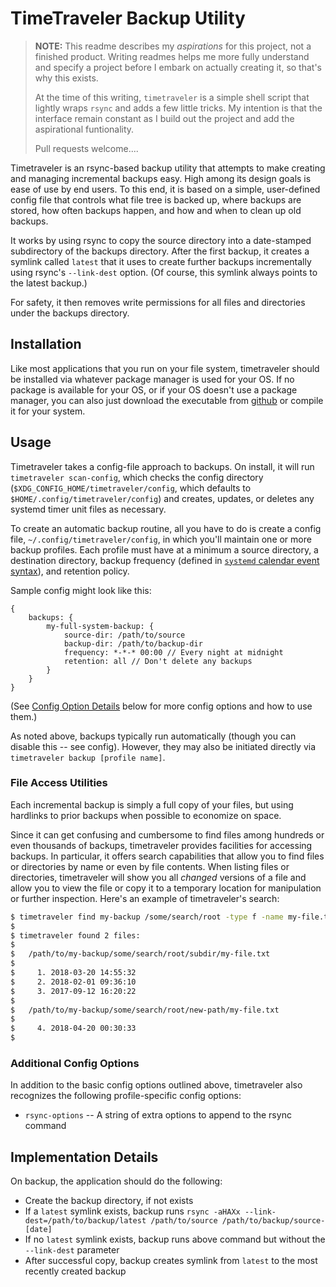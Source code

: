 TimeTraveler Backup Utility
========================================================

>
> **NOTE:** This readme describes my _aspirations_ for this project, not a finished product. Writing readmes helps me more fully understand and specify a project before I embark on actually creating it, so that's why this exists.
>
> At the time of this writing, `timetraveler` is a simple shell script that lightly wraps `rsync` and adds a few little tricks. My intention is that the interface remain constant as I build out the project and add the aspirational funtionality.
>
> Pull requests welcome....
>

Timetraveler is an rsync-based backup utility that attempts to make creating and managing incremental backups easy. High among its design goals is ease of use by end users. To this end, it is based on a simple, user-defined config file that controls what file tree is backed up, where backups are stored, how often backups happen, and how and when to clean up old backups.

It works by using rsync to copy the source directory into a date-stamped subdirectory of the backups directory. After the first backup, it creates a symlink called `latest` that it uses to create further backups incrementally using rsync's `--link-dest` option. (Of course, this symlink always points to the latest backup.)

For safety, it then removes write permissions for all files and directories under the backups directory.


## Installation

Like most applications that you run on your file system, timetraveler should be installed via whatever package manager is used for your OS. If no package is available for your OS, or if your OS doesn't use a package manager, you can also just download the executable from [github](https://github.com/kael-shipman/timetraveler/releases) or compile it for your system.


## Usage

Timetraveler takes a config-file approach to backups. On install, it will run `timetraveler scan-config`, which checks the config directory (`$XDG_CONFIG_HOME/timetraveler/config`, which defaults to `$HOME/.config/timetraveler/config`) and creates, updates, or deletes any systemd timer unit files as necessary.

To create an automatic backup routine, all you have to do is create a config file, `~/.config/timetraveler/config`, in which you'll maintain one or more backup profiles. Each profile must have at a minimum a source directory, a destination directory, backup frequency (defined in [`systemd` calendar event syntax](https://wiki.archlinux.org/index.php/Systemd/Timers)), and retention policy.

Sample config might look like this:

```hjson
{
    backups: {
        my-full-system-backup: {
            source-dir: /path/to/source
            backup-dir: /path/to/backup-dir
            frequency: *-*-* 00:00 // Every night at midnight
            retention: all // Don't delete any backups
        }
    }
}
```

(See [Config Option Details](#config-option-details) below for more config options and how to use them.)

As noted above, backups typically run automatically (though you can disable this -- see config). However, they may also be initiated directly via `timetraveler backup [profile name]`.

### File Access Utilities

Each incremental backup is simply a full copy of your files, but using hardlinks to prior backups when possible to economize on space.

Since it can get confusing and cumbersome to find files among hundreds or even thousands of backups, timetraveler provides facilities for accessing backups. In particular, it offers search capabilities that allow you to find files or directories by name or even by file contents. When listing files or directories, timetraveler will show you all _changed_ versions of a file and allow you to view the file or copy it to a temporary location for manipulation or further inspection. Here's an example of timetraveler's search:

```sh
$ timetraveler find my-backup /some/search/root -type f -name my-file.txt
$
$ timetraveler found 2 files:
$
$   /path/to/my-backup/some/search/root/subdir/my-file.txt
$
$     1. 2018-03-20 14:55:32
$     2. 2018-02-01 09:36:10
$     3. 2017-09-12 16:20:22
$
$   /path/to/my-backup/some/search/root/new-path/my-file.txt
$
$     4. 2018-04-20 00:30:33
$
```

### Additional Config Options

In addition to the basic config options outlined above, timetraveler also recognizes the following profile-specific config options:

* `rsync-options` -- A string of extra options to append to the rsync command


## Implementation Details

On backup, the application should do the following:

* Create the backup directory, if not exists
* If a `latest` symlink exists, backup runs `rsync -aHAXx --link-dest=/path/to/backup/latest /path/to/source /path/to/backup/source-[date]`
* If no `latest` symlink exists, backup runs above command but without the `--link-dest` parameter
* After successful copy, backup creates symlink from `latest` to the most recently created backup


